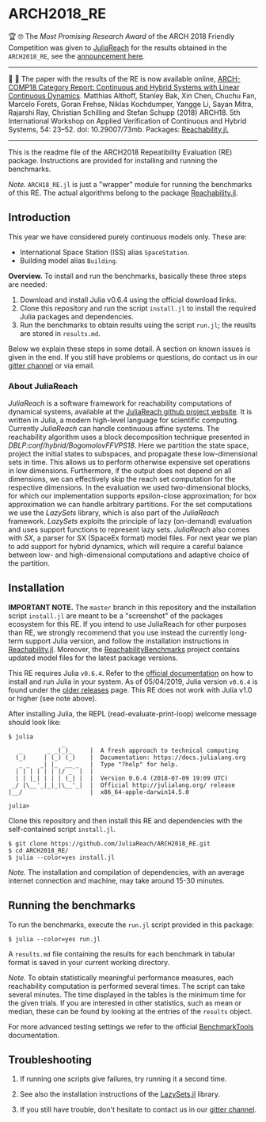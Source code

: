 # ARCH2018_RE

:trophy: :nerd_face: The *Most Promising Research Award* of the ARCH 2018 Friendly Competition was given to [JuliaReach](juliareach.org) for the results obtained in the `ARCH2018_RE`, see the [announcement here](https://cps-vo.org/node/55228).

---

:newspaper: :checkered_flag: The paper with the results of the RE is now available online, [ARCH-COMP18 Category Report: Continuous and Hybrid Systems with Linear Continuous Dynamics](https://easychair.org/publications/paper/4cGr). Matthias Althoff, Stanley Bak, Xin Chen, Chuchu Fan, Marcelo Forets, Goran Frehse, Niklas Kochdumper, Yangge Li, Sayan Mitra, Rajarshi Ray, Christian Schilling and Stefan Schupp (2018) ARCH18. 5th International Workshop on Applied Verification of Continuous and Hybrid Systems, 54: 23–52. doi: 10.29007/73mb. Packages: [Reachability.jl.](https://github.com/JuliaReach/Reachability.jl)

---

This is the readme file of the ARCH2018 Repeatibility Evaluation (RE) package.
Instructions are provided for installing and running the benchmarks.

*Note.* `ARCH18_RE.jl` is just a "wrapper" module for running the benchmarks of this RE.
The actual algorithms belong to the package [Reachability.jl](https://github.com/JuliaReach/Reachability.jl).

## Introduction

This year we have considered purely continuous models only. These are:

- International Space Station (ISS) alias `SpaceStation`.
- Building model alias `Building`.

**Overview.** To install and run the benchmarks, basically these three steps are needed:

1. Download and install Julia v0.6.4 using the official download links.
2. Clone this repository and run the script `install.jl` to install the required
   Julia packages and dependencies.
3. Run the benchmarks to obtain results using the script `run.jl`; the reuslts
   are stored in `results.md`.

Below we explain these steps in some detail. A section on known issues is given
in the end. If you still have problems or questions, do contact us in
our [gitter channel](https://gitter.im/JuliaReach/Lobby) or via email.

### About JuliaReach

*JuliaReach* is a software framework for reachability computations of dynamical systems, available at the [JuliaReach github project website](http://github.com/JuliaReach).
It is written in Julia, a modern high-level language for scientific computing.
Currently *JuliaReach* can handle continuous affine systems. The reachability algorithm uses a block decomposition technique presented in *DBLP:conf/hybrid/BogomolovFFVPS18*.
Here we partition the state space, project the initial states to subspaces, and propagate these low-dimensional sets in time. This allows us to perform otherwise expensive set operations in low dimensions. Furthermore, if the output does not depend on all dimensions, we can effectively skip the reach set computation for the respective dimensions. In the evaluation we used two-dimensional blocks, for which our implementation supports epsilon-close approximation; for box approximation we can handle arbitrary partitions.
For the set computations we use the *LazySets* library, which is also part of the *JuliaReach* framework.
*LazySets* exploits the principle of lazy (on-demand) evaluation and uses support functions to represent lazy sets.
*JuliaReach* also comes with *SX*, a parser for SX (SpaceEx format) model files.
For next year we plan to add support for hybrid dynamics, which will require a careful balance between low- and high-dimensional computations and adaptive choice of the partition.

## Installation

**IMPORTANT NOTE.** The `master` branch in this repository and the installation
script `install.jl` are meant to be a "screenshot" of the packages ecosystem for
this RE. If you intend to use JuliaReach for other purposes than RE, we strongly recommend
that you use instead the currently long-term support Julia version, and follow the installation
instructions in [Reachability.jl](https://github.com/JuliaReach/Reachability.jl).
Moreover, the [ReachabilityBenchmarks](https://github.com/JuliaReach/ReachabilityBenchmarks.jl)
project contains updated model files for the latest package versions.

This RE requires Julia `v0.6.4`. Refer to the [official documentation](https://julialang.org/downloads)
on how to install and run Julia in your system. As of 05/04/2019, Julia version
`v0.6.4` is found under the [older releases](https://julialang.org/downloads/oldreleases.html) page.
This RE does not work with Julia v1.0 or higher (see note above).

After installing Julia, the REPL (read-evaluate-print-loop) welcome message
should look like:

```
$ julia
               _
   _       _ _(_)_     |  A fresh approach to technical computing
  (_)     | (_) (_)    |  Documentation: https://docs.julialang.org
   _ _   _| |_  __ _   |  Type "?help" for help.
  | | | | | | |/ _` |  |
  | | |_| | | | (_| |  |  Version 0.6.4 (2018-07-09 19:09 UTC)
 _/ |\__'_|_|_|\__'_|  |  Official http://julialang.org/ release
|__/                   |  x86_64-apple-darwin14.5.0

julia>
```

Clone this repository and then install this RE and dependencies with the
self-contained script `install.jl`.

```
$ git clone https://github.com/JuliaReach/ARCH2018_RE.git
$ cd ARCH2018_RE/
$ julia --color=yes install.jl
```

*Note.* The installation and compilation of dependencies, with an average internet
connection and machine, may take around 15-30 minutes.

## Running the benchmarks

To run the benchmarks, execute the `run.jl` script provided in this package:

```
$ julia --color=yes run.jl
```

A `results.md` file containing the results for each benchmark in tabular format is
saved in your current working directory.

*Note.*  To obtain statistically meaningful performance measures, each reachability
computation is performed several times. The script can take several minutes. The
time displayed in the tables is the minimum time for the given trials. If you are
interested in other statistics, such as mean or median, these can be found by
looking at the entries of the `results` object.

For more advanced testing settings we refer to the official
[BenchmarkTools](https://github.com/JuliaCI/BenchmarkTools.jl/blob/master/doc/manual.md)
documentation.

## Troubleshooting

1. If running one scripts give failures, try running it a second time.

2. See also the installation instructions of the [LazySets.jl](https://juliareach.github.io/LazySets.jl/latest/man/getting_started.html) library.

3. If you still have trouble, don't hesitate to contact us in our
[gitter channel](https://gitter.im/JuliaReach/Lobby).
